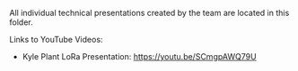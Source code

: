 All individual technical presentations created by the team are located in this folder.

Links to YouTube Videos:
-  Kyle Plant LoRa Presentation: https://youtu.be/SCmgpAWQ79U
